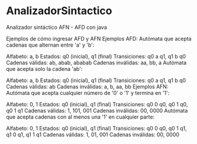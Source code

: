 # AnalizadorSintactico
Analizador sintáctico AFN - AFD con java

Ejemplos de cómo ingresar AFD y AFN
Ejemplos AFD:
Autómata que acepta cadenas que alternan entre 'a' y 'b':

Alfabeto: a, b
Estados: q0 (inicial), q1 (final)
Transiciones: q0 a q1, q1 b q0
Cadenas válidas: ab, abab, ababab
Cadenas inválidas: aa, bb, a
Autómata que acepta solo la cadena 'ab':

Alfabeto: a, b
Estados: q0 (inicial), q1 (final)
Transiciones: q0 a q1, q1 b q0
Cadenas válidas: ab
Cadenas inválidas: a, b, aa, bb
Ejemplos AFN:
Autómata que acepta cualquier número de '0' o '1' y termina en '1':

Alfabeto: 0, 1
Estados: q0 (inicial), q1 (final)
Transiciones: q0 0 q0, q0 1 q0, q0 1 q1
Cadenas válidas: 1, 101, 001
Cadenas inválidas: 00, 0000
Autómata que acepta cadenas con al menos una '1' en cualquier parte:

Alfabeto: 0, 1
Estados: q0 (inicial), q1 (final)
Transiciones: q0 0 q0, q0 1 q1, q1 0 q1, q1 1 q1
Cadenas válidas: 1, 01, 001
Cadenas inválidas: 00, 0000





